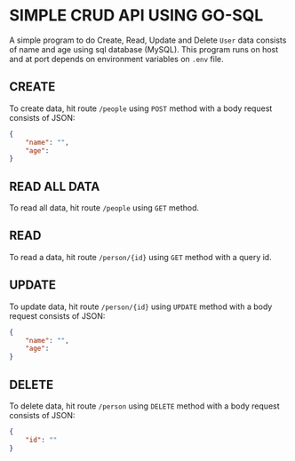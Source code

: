 # SIMPLE CRUD API USING GO-SQL
A simple program to do Create, Read, Update and Delete `User` data consists of name and age using sql database (MySQL). This program runs on host and at port depends on environment variables on `.env` file.
## CREATE
To create data, hit route `/people` using `POST` method with a body request consists of JSON:
```json
{
    "name": "",
    "age": 
}
```
## READ ALL DATA
To read all data, hit route `/people` using `GET` method.
## READ
To read a data, hit route `/person/{id}` using `GET` method with a query id.
## UPDATE
To update data, hit route `/person/{id}` using `UPDATE` method with a body request consists of JSON:
```json
{
    "name": "",
    "age": 
}
```
## DELETE
To delete data, hit route `/person` using `DELETE` method with a body request consists of JSON:
```json
{
    "id": ""
}
```